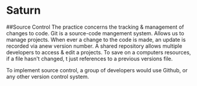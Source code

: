 # Saturn

##Source Control
The practice concerns the tracking & management of changes to code. Git is a source-code mangement system. Allows us to manage projects.
When ever a change to the code is made, an update is recorded via  anew version number. A shared repository allows multiple developers
to access & edit a projects. To save on a computers resources, if a file hasn't changed, t just references to a previous versions file.

To implement source control, a group of developers would use Github, or any other version control system.